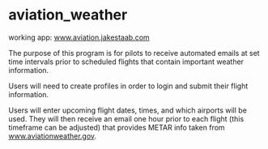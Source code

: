 # aviation_weather

working app: www.aviation.jakestaab.com

The purpose of this program is for pilots to receive automated emails at set time intervals prior to scheduled flights
that contain important weather information.

Users will need to create profiles in order to login and submit their flight information.

Users will enter upcoming flight dates, times, and which airports will be used. They will then receive an email one hour
prior to each flight (this timeframe can be adjusted) that provides METAR info taken from www.aviationweather.gov.
